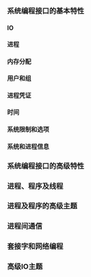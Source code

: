 ### 系统编程接口的基本特性

#### IO

#### 进程

#### 内存分配

#### 用户和组

#### 进程凭证

#### 时间

#### 系统限制和选项

#### 系统和进程信息

### 系统编程接口的高级特性

### 进程、程序及线程

### 进程及程序的高级主题

### 进程间通信

### 套接字和网络编程

### 高级IO主题

